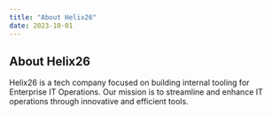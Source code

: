 ```yaml
---
title: "About Helix26"
date: 2023-10-01
---
```


## About Helix26

Helix26 is a tech company focused on building internal tooling for Enterprise IT Operations. Our mission is to streamline and enhance IT operations through innovative and efficient tools.